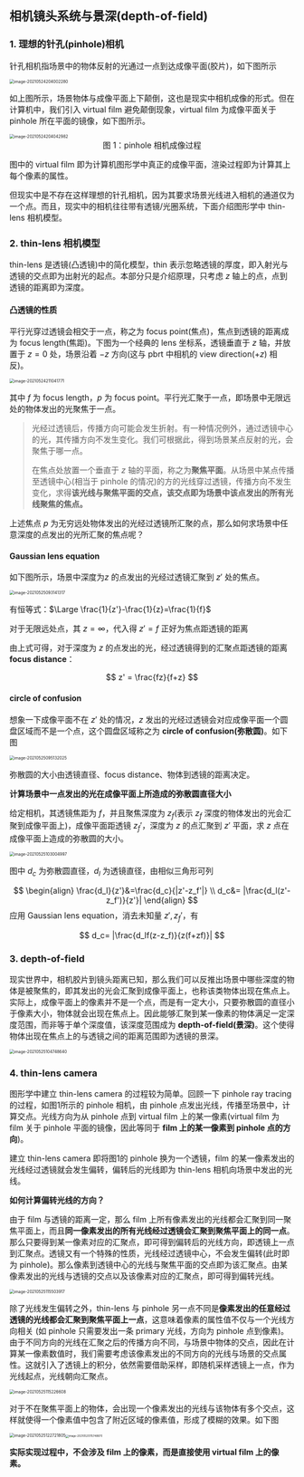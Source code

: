 ## 相机镜头系统与景深(depth-of-field)

### 1. 理想的针孔(pinhole)相机

针孔相机指场景中的物体反射的光通过一点到达成像平面(胶片)，如下图所示

<img src="thin-lens for depth of filed.assets/image-20210524204002280.png" alt="image-20210524204002280" style="zoom: 50%;" />

如上图所示，场景物体与成像平面上下颠倒，这也是现实中相机成像的形式。但在计算机中，我们引入 virtual film 避免颠倒现象，virtual film 为成像平面关于pinhole 所在平面的镜像，如下图所示。

<img src="thin-lens for depth of filed.assets/image-20210524204042982.png" alt="image-20210524204042982" style="zoom:50%;" />

<center>图 1：pinhole 相机成像过程</center>

图中的 virtual film 即为计算机图形学中真正的成像平面，渲染过程即为计算其上每个像素的属性。

但现实中是不存在这样理想的针孔相机，因为其要求场景光线进入相机的通道仅为一个点。而且，现实中的相机往往带有透镜/光圈系统，下面介绍图形学中 thin-lens 相机模型。

### 2. thin-lens 相机模型

thin-lens 是透镜(凸透镜)中的简化模型，thin 表示忽略透镜的厚度，即入射光与透镜的交点即为出射光的起点。本部分只是介绍原理，只考虑 $z$ 轴上的点，点到透镜的距离即为深度。

#### 凸透镜的性质

平行光穿过透镜会相交于一点，称之为 focus point(焦点)，焦点到透镜的距离成为 focus length(焦距)。下图为一个经典的 lens 坐标系，透镜垂直于 $z$ 轴，并放置于 $z=0$ 处，场景沿着 $-z$ 方向(这与 pbrt 中相机的 view direction($+z$) 相反)。

<img src="thin-lens for depth of filed.assets/image-20210524211041771.png" alt="image-20210524211041771" style="zoom:50%;" />

其中 $f$ 为 focus length，$p$ 为 focus point。平行光汇聚于一点，即场景中无限远处的物体发出的光聚焦于一点。

> 光经过透镜后，传播方向可能会发生折射。有一种情况例外，通过透镜中心的光，其传播方向不发生变化。我们可根据此，得到场景某点反射的光，会聚焦于哪一点。
>
> 在焦点处放置一个垂直于 $z$ 轴的平面，称之为**聚焦平面**。从场景中某点传播至透镜中心(相当于 pinhole 的情况)的方的光线穿过透镜，传播方向不发生变化，求得**该光线与聚焦平面的交点，该交点即为场景中该点发出的所有光线聚焦的焦点。**

上述焦点 $p$ 为无穷远处物体发出的光经过透镜所汇聚的点，那么如何求场景中任意深度的点发出的光所汇聚的焦点呢？

#### Gaussian lens equation

如下图所示，场景中深度为$z$ 的点发出的光经过透镜汇聚到 $z'$ 处的焦点。

<img src="thin-lens for depth of filed.assets/image-20210525093141317.png" alt="image-20210525093141317" style="zoom:50%;" />

有恒等式：$\Large \frac{1}{z'}-\frac{1}{z}=\frac{1}{f}$

对于无限远处点，其 $z=\infty$，代入得 $z'=f$ 正好为焦点距透镜的距离

由上式可得，对于深度为 $z$ 的点发出的光，经过透镜得到的汇聚点距透镜的距离 **focus distance**：

$$
z' = \frac{fz}{f+z}
$$

#### circle of confusion

想象一下成像平面不在 $z'$ 处的情况，$z$ 发出的光经过透镜会对应成像平面一个圆盘区域而不是一个点，这个圆盘区域称之为 **circle of confusion(弥散圆)**。如下图

<img src="thin-lens for depth of filed.assets/image-20210525095132025.png" alt="image-20210525095132025" style="zoom:50%;" />

弥散圆的大小由透镜直径、focus distance、物体到透镜的距离决定。

**计算场景中一点发出的光在成像平面上所造成的弥散圆直径大小**

给定相机，其透镜焦距为 $f$，并且聚焦深度为 $z_f$(表示 $z_f$ 深度的物体发出的光会汇聚到成像平面上)，成像平面距透镜 $z_f'$，深度为 $z$ 的点汇聚到 $z'$ 平面，求 $z$ 点在成像平面上造成的弥散圆的大小。

<img src="thin-lens for depth of filed.assets/image-20210525103004997.png" alt="image-20210525103004997" style="zoom:50%;" />

图中 $d_c$ 为弥散圆直径，$d_l$ 为透镜直径，由相似三角形可列

$$
\begin{align}
\frac{d_l}{z'}&=\frac{d_c}{|z'-z_f'|} \\
d_c&= |\frac{d_l(z'-z_f')}{z'}|
\end{align}
$$
应用 Gaussian lens equation，消去未知量 $z',z_f'$，有

$$
d_c= |\frac{d_lf(z-z_f)}{z(f+zf)}|
$$

### 3. depth-of-field

现实世界中，相机胶片到镜头距离已知，那么我们可以反推出场景中哪些深度的物体是被聚焦的，即其发出的光会汇聚到成像平面上，也称该类物体出现在焦点上。实际上，成像平面上的像素并不是一个点，而是有一定大小，只要弥散圆的直径小于像素大小，物体就会出现在焦点上。因此能够汇聚到某一像素的物体满足一定深度范围，而非等于单个深度值，该深度范围成为 **depth-of-field(景深)**。这个使得物体出现在焦点上的与透镜之间的距离范围即为透镜的景深。

<img src="thin-lens for depth of filed.assets/image-20210525104748640.png" alt="image-20210525104748640" style="zoom:50%;" />

### 4. thin-lens camera

图形学中建立 thin-lens camera 的过程较为简单。回顾一下 pinhole ray tracing 的过程，如图1所示的 pinhole 相机，由 pinhole 点发出光线，传播至场景中，计算交点。光线方向为从 pinhole 点到 virtual film 上的某一像素(virtual film 为 film 关于 pinhole 平面的镜像，因此等同于 **film 上的某一像素到 pinhole 点的方向**)。

建立 thin-lens camera 即将图1的 pinhole 换为一个透镜，film 的某一像素发出的光线经过透镜就会发生偏转，偏转后的光线即为 thin-lens 相机向场景中发出的光线。

**如何计算偏转光线的方向？**

由于 film 与透镜的距离一定，那么 film 上所有像素发出的光线都会汇聚到同一聚焦平面上，而且**同一像素发出的所有光线经过透镜会汇聚到聚焦平面上的同一点**。 那么只要得到某一像素对应的汇聚点，即可得到偏转后的光线方向，即透镜上一点到汇聚点。透镜又有一个特殊的性质，光线经过透镜中心，不会发生偏转(此时即为 pinhole)。那么像素到透镜中心的光线与聚焦平面的交点即为该汇聚点。由某像素发出的光线与透镜的交点以及该像素对应的汇聚点，即可得到偏转光线。

<img src="thin-lens for depth of filed.assets/image-20210525115503917.png" alt="image-20210525115503917" style="zoom:50%;" />

除了光线发生偏转之外，thin-lens 与 pinhole 另一点不同是**像素发出的任意经过透镜的光线都会汇聚到聚焦平面上一点**，这意味着像素的属性值不仅与一个光线方向相关 (如 pinhole 只需要发出一条 primary 光线，方向为 pinhole 点到像素)。由于不同方向的光线在汇聚之后的传播方向不同，与场景中物体的交点，因此在计算某一像素数值时，我们需要考虑该像素发出的不同方向的光线与场景的交点属性。这就引入了透镜上的积分，依然需要借助采样，即随机采样透镜上一点，作为光线起点，光线朝向汇聚点。

<img src="thin-lens for depth of filed.assets/image-20210525115226608.png" alt="image-20210525115226608" style="zoom:50%;" />

对于不在聚焦平面上的物体，会出现一个像素发出的光线与该物体有多个交点，这样就使得一个像素值中包含了附近区域的像素值，形成了模糊的效果。如下图

<img src="6. thin-lens for depth of filed.assets/image-20210525122721805.png" alt="image-20210525122721805" style="zoom:50%;" /><img src="thin-lens for depth of filed.assets/image-20210525115748870.png" alt="image-20210525115748870" style="zoom: 33%;" />



**实际实现过程中，不会涉及 film 上的像素，而是直接使用 virtual film 上的像素。**

